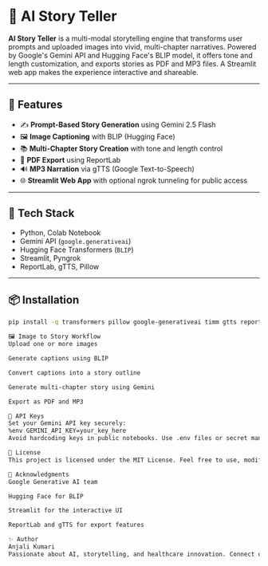 # 🧠 AI Story Teller

**AI Story Teller** is a multi-modal storytelling engine that transforms user prompts and uploaded images into vivid, multi-chapter narratives. Powered by Google's Gemini API and Hugging Face's BLIP model, it offers tone and length customization, and exports stories as PDF and MP3 files. A Streamlit web app makes the experience interactive and shareable.

---

## 🚀 Features

- ✍️ **Prompt-Based Story Generation** using Gemini 2.5 Flash
- 🖼️ **Image Captioning** with BLIP (Hugging Face)
- 📚 **Multi-Chapter Story Creation** with tone and length control
- 📄 **PDF Export** using ReportLab
- 🔊 **MP3 Narration** via gTTS (Google Text-to-Speech)
- 🌐 **Streamlit Web App** with optional ngrok tunneling for public access

---

## 🧰 Tech Stack

- Python, Colab Notebook
- Gemini API (`google.generativeai`)
- Hugging Face Transformers (`BLIP`)
- Streamlit, Pyngrok
- ReportLab, gTTS, Pillow

---

## 📦 Installation

```bash
pip install -q transformers pillow google-generativeai timm gtts reportlab streamlit pyngrok

🖼️ Image to Story Workflow
Upload one or more images

Generate captions using BLIP

Convert captions into a story outline

Generate multi-chapter story using Gemini

Export as PDF and MP3

🔐 API Keys
Set your Gemini API key securely:
%env GEMINI_API_KEY=your_key_here
Avoid hardcoding keys in public notebooks. Use .env files or secret managers when deploying.

📄 License
This project is licensed under the MIT License. Feel free to use, modify, and share with attribution.

🙌 Acknowledgments
Google Generative AI team

Hugging Face for BLIP

Streamlit for the interactive UI

ReportLab and gTTS for export features

✨ Author
Anjali Kumari 
Passionate about AI, storytelling, and healthcare innovation. Connect on LinkedIn and explore more projects on GitHub.
